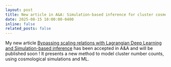 ```yaml
---
layout: post
title: New article in A&A: Simulation-based inference for cluster cosmology
date: 2025-08-15 10:00:00-0400
inline: false
related_posts: false
---
```


My new article <a href="https://arxiv.org/abs/2507.01820">Bypassing scaling relations with Lagrangian Deep Learning and Simulation-based inference</a> has been accepted in A&A and will be published soon ! It presents a new method to model cluster number counts, using cosmological simulations and ML.

